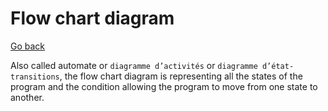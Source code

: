 # Flow chart diagram

[Go back](../index.md)

Also called
automate or ``diagramme d’activités`` or
``diagramme d’état-transitions``, the flow chart diagram
is representing all the states of the program and
the condition allowing the program to move from one
state to another.
